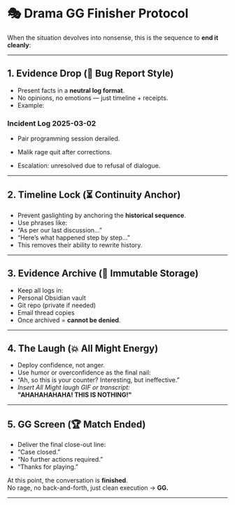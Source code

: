 # 🎭 Drama GG Finisher Protocol

When the situation devolves into nonsense, this is the sequence to **end it cleanly**:

---

## 1. Evidence Drop (📜 Bug Report Style)
- Present facts in a **neutral log format**.  
- No opinions, no emotions — just timeline + receipts.  
- Example:

### Incident Log 2025-03-02

- Pair programming session derailed.
    
- Malik rage quit after corrections.
    
- Escalation: unresolved due to refusal of dialogue.
  

---

## 2. Timeline Lock (⏳ Continuity Anchor)
- Prevent gaslighting by anchoring the **historical sequence**.  
- Use phrases like:
- “As per our last discussion…”  
- “Here’s what happened step by step…”  
- This removes their ability to rewrite history. 

---

## 3. Evidence Archive (📂 Immutable Storage)
- Keep all logs in:
- Personal Obsidian vault
- Git repo (private if needed)
- Email thread copies  
- Once archived = **cannot be denied**.

---

## 4. The Laugh (💥 All Might Energy)
- Deploy confidence, not anger.  
- Use humor or overconfidence as the final nail:
- “Ah, so this is your counter? Interesting, but ineffective.”  
- *Insert All Might laugh GIF or transcript:*  
  **"AHAHAHAHAHA! THIS IS NOTHING!"**

---

## 5. GG Screen (🏆 Match Ended)
- Deliver the final close-out line:  
- “Case closed.”  
- “No further actions required.”  
- “Thanks for playing.”  

At this point, the conversation is **finished**.  
No rage, no back-and-forth, just clean execution → **GG.**

---
